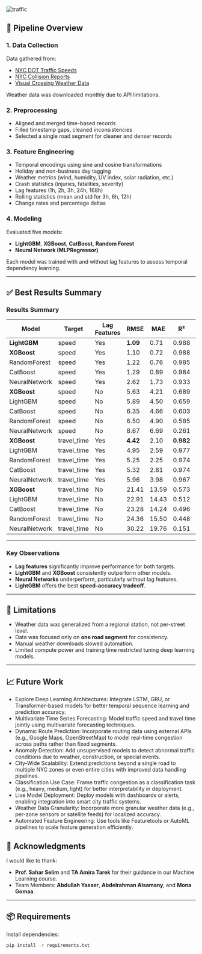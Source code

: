 ![traffic](/traffic.jpg)

## 🔄 Pipeline Overview

### 1. **Data Collection**
Data gathered from:
- [NYC DOT Traffic Speeds](https://data.cityofnewyork.us/Transportation/DOT-Traffic-Speeds-NBE/i4gi-tjb9)
- [NYC Collision Reports](https://data.cityofnewyork.us/Public-Safety/Motor-Vehicle-Collisions-Crashes/h9gi-nx95)
- [Visual Crossing Weather Data](https://www.visualcrossing.com/)

Weather data was downloaded monthly due to API limitations.

### 2. **Preprocessing**
- Aligned and merged time-based records
- Filled timestamp gaps, cleaned inconsistencies
- Selected a single road segment for cleaner and denser records

### 3. **Feature Engineering**
- Temporal encodings using sine and cosine transformations
- Holiday and non-business day tagging
- Weather metrics (wind, humidity, UV index, solar radiation, etc.)
- Crash statistics (injuries, fatalities, severity)
- Lag features (1h, 2h, 3h, 24h, 168h)
- Rolling statistics (mean and std for 3h, 6h, 12h)
- Change rates and percentage deltas

### 4. **Modeling**
Evaluated five models:
- **LightGBM**, **XGBoost**, **CatBoost**, **Random Forest**
- **Neural Network (MLPRegressor)**

Each model was trained with and without lag features to assess temporal dependency learning.

---

## ✅ Best Results Summary

### Results Summary

| Model         | Target       | Lag Features | RMSE     | MAE   | R²        | Response Time (s) |
| ------------- | ------------ | ------------ | -------- | ----- | --------- | ----------------- |
| **LightGBM**  | speed        |  Yes        | **1.09** | 0.71  | 0.988     | **0.36**          |
| **XGBoost**   | speed        |  Yes        | 1.10     | 0.72  | 0.988     | 1.56              |
| RandomForest  | speed        |  Yes        | 1.22     | 0.76  | 0.985     | 5.09              |
| CatBoost      | speed        |  Yes        | 1.29     | 0.89  | 0.984     | 1.40              |
| NeuralNetwork | speed        |  Yes        | 2.62     | 1.73  | 0.933     | 2.41              |
| **XGBoost**   | speed        |  No         | 5.63     | 4.21  | 0.689     | 0.45              |
| LightGBM      | speed        |  No         | 5.89     | 4.50  | 0.659     | **0.11**          |
| CatBoost      | speed        |  No         | 6.35     | 4.66  | 0.603     | 0.71              |
| RandomForest  | speed        |  No         | 6.50     | 4.90  | 0.585     | 0.27              |
| NeuralNetwork | speed        |  No         | 8.67     | 6.69  | 0.261     | 0.97              |
| **XGBoost**   | travel_time  |  Yes        | **4.42** | 2.10  | **0.982** | 1.60              |
| LightGBM      | travel_time  |  Yes        | 4.95     | 2.59  | 0.977     | **0.31**          |
| RandomForest  | travel_time  |  Yes        | 5.25     | 2.25  | 0.974     | 6.05              |
| CatBoost      | travel_time  |  Yes        | 5.32     | 2.81  | 0.974     | 1.42              |
| NeuralNetwork | travel_time  |  Yes        | 5.96     | 3.98  | 0.967     | 1.06              |
| **XGBoost**   | travel_time  |  No         | 21.41    | 13.59 | 0.573     | 0.48              |
| LightGBM      | travel_time  |  No         | 22.91    | 14.43 | 0.512     | **0.10**          |
| CatBoost      | travel_time  |  No         | 23.28    | 14.24 | 0.496     | 0.73              |
| RandomForest  | travel_time  |  No         | 24.36    | 15.50 | 0.448     | 0.28              |
| NeuralNetwork | travel_time  |  No         | 30.22    | 19.76 | 0.151     | 0.99              |

---

### Key Observations

* **Lag features** significantly improve performance for both targets.
* **LightGBM** and **XGBoost** consistently outperform other models.
* **Neural Networks** underperform, particularly without lag features.
* **LightGBM** offers the best **speed–accuracy tradeoff**.

---

## 📌 Limitations

- Weather data was generalized from a regional station, not per-street level.
- Data was focused only on **one road segment** for consistency.
- Manual weather downloads slowed automation.
- Limited compute power and training time restricted tuning deep learning models.

---
## 📈 Future Work

- Explore Deep Learning Architectures: Integrate LSTM, GRU, or Transformer-based models for better temporal sequence learning and prediction accuracy.
- Multivariate Time Series Forecasting: Model traffic speed and travel time jointly using multivariate forecasting techniques.
- Dynamic Route Prediction: Incorporate routing data using external APIs (e.g., Google Maps, OpenStreetMap) to model real-time congestion across paths rather than fixed segments.
- Anomaly Detection: Add unsupervised models to detect abnormal traffic conditions due to weather, construction, or special events.
- City-Wide Scalability: Extend predictions beyond a single road to multiple NYC zones or even entire cities with improved data handling pipelines.
- Classification Use Case: Frame traffic congestion as a classification task (e.g., heavy, medium, light) for better interpretability in deployment.
- Live Model Deployment: Deploy models with dashboards or alerts, enabling integration into smart city traffic systems.
- Weather Data Granularity: Incorporate more granular weather data (e.g., per-zone sensors or satellite feeds) for localized accuracy.
- Automated Feature Engineering: Use tools like Featuretools or AutoML pipelines to scale feature generation efficiently.


## 🙌 Acknowledgments

I would like to thank:
- **Prof. Sahar Selim** and **TA Amira Tarek** for their guidance in our Machine Learning course.
- Team Members: **Abdullah Yasser**, **Abdelrahman Alsamany**, and **Mona Gomaa**.

---

## 📦 Requirements

Install dependencies:
```bash
pip install -r requirements.txt
